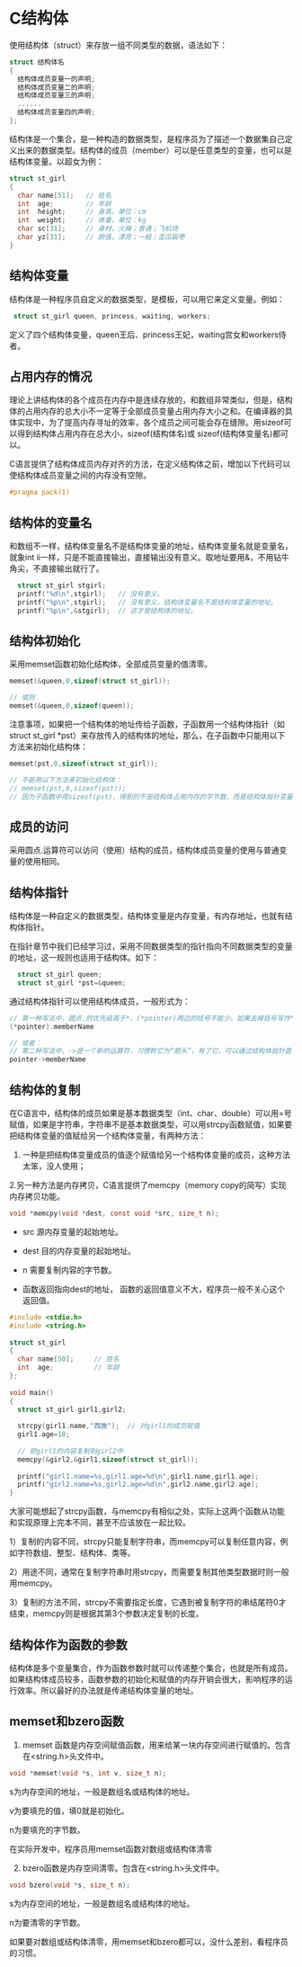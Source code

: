 # C结构体

使用结构体（struct）来存放一组不同类型的数据，语法如下：
```c
struct 结构体名
{
  结构体成员变量一的声明;
  结构体成员变量二的声明;
  结构体成员变量三的声明;
  ......
  结构体成员变量四的声明;
};
```
结构体是一个集合，是一种构造的数据类型，是程序员为了描述一个数据集自己定义出来的数据类型。结构体的成员（member）可以是任意类型的变量，也可以是结构体变量。以超女为例：

```c
struct st_girl
{
  char name[51];   // 姓名
  int  age;        // 年龄
  int  height;     // 身高，单位：cm
  int  weight;     // 体重，单位：kg
  char sc[31];     // 身材，火辣；普通；飞机场
  char yz[31];     // 颜值，漂亮；一般；歪瓜裂枣
}
```

## 结构体变量
结构体是一种程序员自定义的数据类型，是模板，可以用它来定义变量。例如：
```c
 struct st_girl queen, princess, waiting, workers;
```
定义了四个结构体变量，queen王后、princess王妃，waiting宫女和workers侍者。

## 占用内存的情况
理论上讲结构体的各个成员在内存中是连续存放的，和数组非常类似，但是，结构体的占用内存的总大小不一定等于全部成员变量占用内存大小之和。在编译器的具体实现中，为了提高内存寻址的效率，各个成员之间可能会存在缝隙。用sizeof可以得到结构体占用内存在总大小，sizeof(结构体名)或 sizeof(结构体变量名)都可以。

C语言提供了结构体成员内存对齐的方法，在定义结构体之前，增加以下代码可以使结构体成员变量之间的内存没有空隙。
```c
#pragma pack(1)
```

## 结构体的变量名
和数组不一样，结构体变量名不是结构体变量的地址，结构体变量名就是变量名，就象int ii一样，只是不能直接输出，直接输出没有意义。取地址要用&，不用钻牛角尖，不直接输出就行了。
```c
  struct st_girl stgirl;
  printf("%d\n",stgirl);   // 没有意义。
  printf("%p\n",stgirl);   // 没有意义，结构体变量名不是结构体变量的地址。
  printf("%p\n",&stgirl);  // 这才是结构体的地址。
```

## 结构体初始化
采用memset函数初始化结构体，全部成员变量的值清零。
```c
memset(&queen,0,sizeof(struct st_girl));

// 或则
memset(&queen,0,sizeof(queen));
```

注意事项，如果把一个结构体的地址传给子函数，子函数用一个结构体指针（如struct st_girl *pst）来存放传入的结构体的地址，那么，在子函数中只能用以下方法来初始化结构体：
```c
memset(pst,0,sizeof(struct st_girl));

// 不能用以下方法来初始化结构体：
// memset(pst,0,sizeof(pst));
// 因为子函数中用sizeof(pst)，得到的不是结构体占用内存的字节数，而是结构体指针变量占用内存的字节数（8字节）。
```

## 成员的访问
采用圆点.运算符可以访问（使用）结构的成员，结构体成员变量的使用与普通变量的使用相同。


## 结构体指针

结构体是一种自定义的数据类型，结构体变量是内存变量，有内存地址，也就有结构体指针。

在指针章节中我们已经学习过，采用不同数据类型的指针指向不同数据类型的变量的地址，这一规则也适用于结构体。如下：
```c
  struct st_girl queen;
  struct st_girl *pst=&queen;
```
通过结构体指针可以使用结构体成员，一般形式为：
```c
// 第一种写法中，圆点.的优先级高于*，(*pointer)两边的括号不能少。如果去掉括号写作*pointer.memberName，那么就等效于*(pointer.memberName)，这样意义就完全不对了。
(*pointer).memberName

// 或者：
// 第二种写法中，->是一个新的运算符，习惯称它为“箭头”，有了它，可以通过结构体指针直接使用结构体成员；这也是->在C语言中的唯一用途
pointer->memberName
```

## 结构体的复制
在C语言中，结构体的成员如果是基本数据类型（int、char、double）可以用=号赋值，如果是字符串，字符串不是基本数据类型，可以用strcpy函数赋值，如果要把结构体变量的值赋给另一个结构体变量，有两种方法：
1. 一种是把结构体变量成员的值逐个赋值给另一个结构体变量的成员，这种方法太笨，没人使用；  

2.另一种方法是内存拷贝，C语言提供了memcpy（memory copy的简写）实现内存拷贝功能。

```c
void *memcpy(void *dest, const void *src, size_t n);

```
- src 源内存变量的起始地址。

- dest 目的内存变量的起始地址。

- n 需要复制内容的字节数。

- 函数返回指向dest的地址， 函数的返回值意义不大，程序员一般不关心这个返回值。
```c
#include <stdio.h>
#include <string.h>
 
struct st_girl
{
  char name[50];     // 姓名
  int  age;          // 年龄
};
 
void main()
{
  struct st_girl girl1,girl2;
 
  strcpy(girl1.name,"西施");  // 对girl1的成员赋值
  girl1.age=18;
 
  // 把girl1的内容复制到girl2中
  memcpy(&girl2,&girl1,sizeof(struct st_girl));
 
  printf("girl1.name=%s,girl1.age=%d\n",girl1.name,girl1.age);
  printf("girl2.name=%s,girl2.age=%d\n",girl2.name,girl2.age);
}
```
大家可能想起了strcpy函数，与memcpy有相似之处，实际上这两个函数从功能和实现原理上完本不同，甚至不应该放在一起比较。

1）复制的内容不同，strcpy只能复制字符串，而memcpy可以复制任意内容，例如字符数组、整型、结构体、类等。

2）用途不同，通常在复制字符串时用strcpy，而需要复制其他类型数据时则一般用memcpy。

3）复制的方法不同，strcpy不需要指定长度，它遇到被复制字符的串结尾符0才结束，memcpy则是根据其第3个参数决定复制的长度。

## 结构体作为函数的参数

结构体是多个变量集合，作为函数参数时就可以传递整个集合，也就是所有成员。如果结构体成员较多，函数参数的初始化和赋值的内存开销会很大，影响程序的运行效率。所以最好的办法就是传递结构体变量的地址。

## memset和bzero函数
1. memset 函数是内存空间赋值函数，用来给某一块内存空间进行赋值的。包含在<string.h>头文件中。
```c
void *memset(void *s, int v, size_t n);
```

s为内存空间的地址，一般是数组名或结构体的地址。

v为要填充的值，填0就是初始化。

n为要填充的字节数。

在实际开发中，程序员用memset函数对数组或结构体清零

2. bzero函数是内存空间清零。包含在<string.h>头文件中。
```c
void bzero(void *s, size_t n);

```
s为内存空间的地址，一般是数组名或结构体的地址。

n为要清零的字节数。

如果要对数组或结构体清零，用memset和bzero都可以，没什么差别，看程序员的习惯。